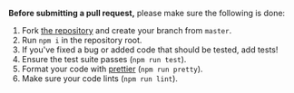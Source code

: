 **Before submitting a pull request,** please make sure the following is done:

1. Fork [the repository](https://github.com/retailmenot/anchor) and create your branch from `master`.
1. Run `npm i` in the repository root.
1. If you've fixed a bug or added code that should be tested, add tests!
1. Ensure the test suite passes (`npm run test`).
1. Format your code with [prettier](https://github.com/prettier/prettier) (`npm run pretty`).
1. Make sure your code lints (`npm run lint`).

